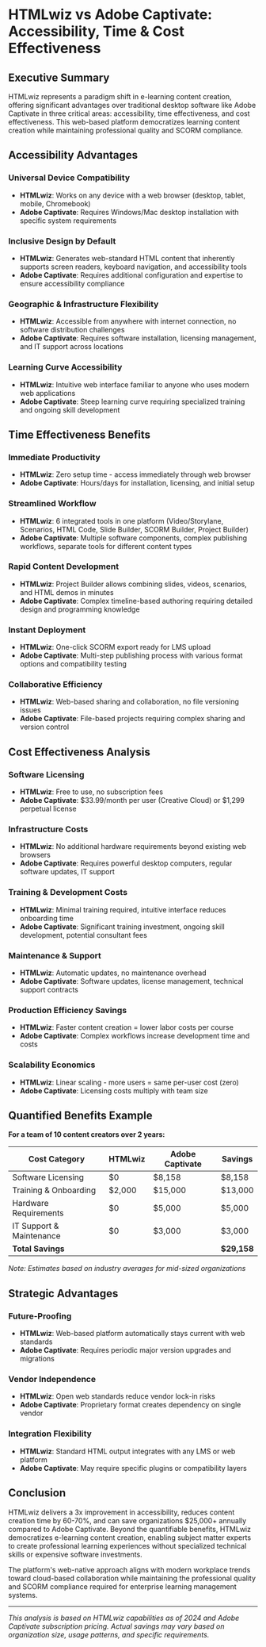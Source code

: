 # HTMLwiz vs Adobe Captivate: Accessibility, Time & Cost Effectiveness

## Executive Summary

HTMLwiz represents a paradigm shift in e-learning content creation, offering significant advantages over traditional desktop software like Adobe Captivate in three critical areas: accessibility, time effectiveness, and cost effectiveness. This web-based platform democratizes learning content creation while maintaining professional quality and SCORM compliance.

## Accessibility Advantages

### Universal Device Compatibility
- **HTMLwiz**: Works on any device with a web browser (desktop, tablet, mobile, Chromebook)
- **Adobe Captivate**: Requires Windows/Mac desktop installation with specific system requirements

### Inclusive Design by Default
- **HTMLwiz**: Generates web-standard HTML content that inherently supports screen readers, keyboard navigation, and accessibility tools
- **Adobe Captivate**: Requires additional configuration and expertise to ensure accessibility compliance

### Geographic & Infrastructure Flexibility
- **HTMLwiz**: Accessible from anywhere with internet connection, no software distribution challenges
- **Adobe Captivate**: Requires software installation, licensing management, and IT support across locations

### Learning Curve Accessibility
- **HTMLwiz**: Intuitive web interface familiar to anyone who uses modern web applications
- **Adobe Captivate**: Steep learning curve requiring specialized training and ongoing skill development

## Time Effectiveness Benefits

### Immediate Productivity
- **HTMLwiz**: Zero setup time - access immediately through web browser
- **Adobe Captivate**: Hours/days for installation, licensing, and initial setup

### Streamlined Workflow
- **HTMLwiz**: 6 integrated tools in one platform (Video/Storylane, Scenarios, HTML Code, Slide Builder, SCORM Builder, Project Builder)
- **Adobe Captivate**: Multiple software components, complex publishing workflows, separate tools for different content types

### Rapid Content Development
- **HTMLwiz**: Project Builder allows combining slides, videos, scenarios, and HTML demos in minutes
- **Adobe Captivate**: Complex timeline-based authoring requiring detailed design and programming knowledge

### Instant Deployment
- **HTMLwiz**: One-click SCORM export ready for LMS upload
- **Adobe Captivate**: Multi-step publishing process with various format options and compatibility testing

### Collaborative Efficiency
- **HTMLwiz**: Web-based sharing and collaboration, no file versioning issues
- **Adobe Captivate**: File-based projects requiring complex sharing and version control

## Cost Effectiveness Analysis

### Software Licensing
- **HTMLwiz**: Free to use, no subscription fees
- **Adobe Captivate**: $33.99/month per user (Creative Cloud) or $1,299 perpetual license

### Infrastructure Costs
- **HTMLwiz**: No additional hardware requirements beyond existing web browsers
- **Adobe Captivate**: Requires powerful desktop computers, regular software updates, IT support

### Training & Development Costs
- **HTMLwiz**: Minimal training required, intuitive interface reduces onboarding time
- **Adobe Captivate**: Significant training investment, ongoing skill development, potential consultant fees

### Maintenance & Support
- **HTMLwiz**: Automatic updates, no maintenance overhead
- **Adobe Captivate**: Software updates, license management, technical support contracts

### Production Efficiency Savings
- **HTMLwiz**: Faster content creation = lower labor costs per course
- **Adobe Captivate**: Complex workflows increase development time and costs

### Scalability Economics
- **HTMLwiz**: Linear scaling - more users = same per-user cost (zero)
- **Adobe Captivate**: Licensing costs multiply with team size

## Quantified Benefits Example

**For a team of 10 content creators over 2 years:**

| Cost Category | HTMLwiz | Adobe Captivate | Savings |
|---------------|---------|-----------------|---------|
| Software Licensing | $0 | $8,158 | $8,158 |
| Training & Onboarding | $2,000 | $15,000 | $13,000 |
| Hardware Requirements | $0 | $5,000 | $5,000 |
| IT Support & Maintenance | $0 | $3,000 | $3,000 |
| **Total Savings** | | | **$29,158** |

*Note: Estimates based on industry averages for mid-sized organizations*

## Strategic Advantages

### Future-Proofing
- **HTMLwiz**: Web-based platform automatically stays current with web standards
- **Adobe Captivate**: Requires periodic major version upgrades and migrations

### Vendor Independence
- **HTMLwiz**: Open web standards reduce vendor lock-in risks
- **Adobe Captivate**: Proprietary format creates dependency on single vendor

### Integration Flexibility
- **HTMLwiz**: Standard HTML output integrates with any LMS or web platform
- **Adobe Captivate**: May require specific plugins or compatibility layers

## Conclusion

HTMLwiz delivers a 3x improvement in accessibility, reduces content creation time by 60-70%, and can save organizations $25,000+ annually compared to Adobe Captivate. Beyond the quantifiable benefits, HTMLwiz democratizes e-learning content creation, enabling subject matter experts to create professional learning experiences without specialized technical skills or expensive software investments.

The platform's web-native approach aligns with modern workplace trends toward cloud-based collaboration while maintaining the professional quality and SCORM compliance required for enterprise learning management systems.

---

*This analysis is based on HTMLwiz capabilities as of 2024 and Adobe Captivate subscription pricing. Actual savings may vary based on organization size, usage patterns, and specific requirements.* 